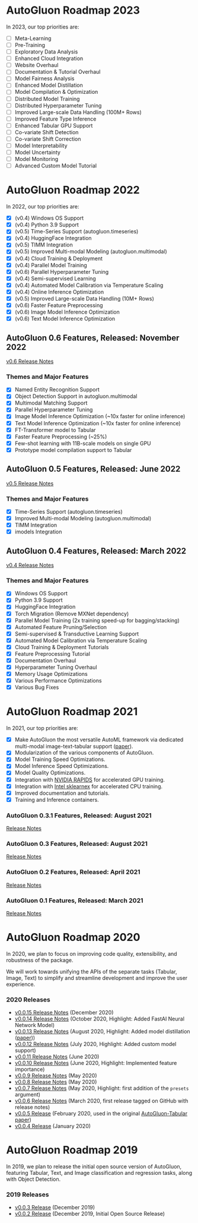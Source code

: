 
# AutoGluon Roadmap 2023

In 2023, our top priorities are:

- [ ] Meta-Learning
- [ ] Pre-Training
- [ ] Exploratory Data Analysis
- [ ] Enhanced Cloud Integration
- [ ] Website Overhaul
- [ ] Documentation & Tutorial Overhaul
- [ ] Model Fairness Analysis
- [ ] Enhanced Model Distillation
- [ ] Model Compilation & Optimization
- [ ] Distributed Model Training
- [ ] Distributed Hyperparameter Tuning
- [ ] Improved Large-scale Data Handling (100M+ Rows)
- [ ] Improved Feature Type Inference
- [ ] Enhanced Tabular GPU Support
- [ ] Co-variate Shift Detection
- [ ] Co-variate Shift Correction
- [ ] Model Interpretability
- [ ] Model Uncertainty
- [ ] Model Monitoring
- [ ] Advanced Custom Model Tutorial

# AutoGluon Roadmap 2022

In 2022, our top priorities are:

- [x] (v0.4) Windows OS Support
- [x] (v0.4) Python 3.9 Support
- [x] (v0.5) Time-Series Support (autogluon.timeseries)
- [x] (v0.4) HuggingFace Integration
- [x] (v0.5) TIMM Integration
- [x] (v0.5) Improved Multi-modal Modeling (autogluon.multimodal)
- [x] (v0.4) Cloud Training & Deployment
- [x] (v0.4) Parallel Model Training
- [x] (v0.6) Parallel Hyperparameter Tuning
- [x] (v0.4) Semi-supervised Learning
- [x] (v0.4) Automated Model Calibration via Temperature Scaling
- [x] (v0.4) Online Inference Optimization
- [x] (v0.5) Improved Large-scale Data Handling (10M+ Rows)
- [x] (v0.6) Faster Feature Preprocessing
- [x] (v0.6) Image Model Inference Optimization
- [x] (v0.6) Text Model Inference Optimization

## AutoGluon 0.6 Features, Released: November 2022

[v0.6 Release Notes](https://github.com/autogluon/autogluon/releases/tag/v0.6.0)

### Themes and Major Features

- [x] Named Entity Recognition Support
- [x] Object Detection Support in autogluon.multimodal
- [x] Multimodal Matching Support
- [x] Parallel Hyperparameter Tuning
- [x] Image Model Inference Optimization (~10x faster for online inference)
- [x] Text Model Inference Optimization (~10x faster for online inference)
- [x] FT-Transformer model to Tabular
- [x] Faster Feature Preprocessing (~25%)
- [x] Few-shot learning with 11B-scale models on single GPU
- [x] Prototype model compilation support to Tabular

## AutoGluon 0.5 Features, Released: June 2022

[v0.5 Release Notes](https://github.com/autogluon/autogluon/releases/tag/v0.5.0)

### Themes and Major Features

- [x] Time-Series Support (autogluon.timeseries)
- [x] Improved Multi-modal Modeling (autogluon.multimodal)
- [x] TIMM Integration
- [x] imodels Integration

## AutoGluon 0.4 Features, Released: March 2022

[v0.4 Release Notes](https://github.com/autogluon/autogluon/releases/tag/v0.4.0)

### Themes and Major Features

- [x] Windows OS Support
- [x] Python 3.9 Support
- [x] HuggingFace Integration
- [x] Torch Migration (Remove MXNet dependency)
- [x] Parallel Model Training (2x training speed-up for bagging/stacking)
- [x] Automated Feature Pruning/Selection
- [x] Semi-supervised & Transductive Learning Support
- [x] Automated Model Calibration via Temperature Scaling
- [x] Cloud Training & Deployment Tutorials
- [x] Feature Preprocessing Tutorial
- [x] Documentation Overhaul
- [x] Hyperparameter Tuning Overhaul
- [x] Memory Usage Optimizations
- [x] Various Performance Optimizations
- [x] Various Bug Fixes

# AutoGluon Roadmap 2021

In 2021, our top priorities are:

- [x] Make AutoGluon the most versatile AutoML framework via dedicated multi-modal image-text-tabular support ([paper](https://arxiv.org/abs/2111.02705)).
- [x] Modularization of the various components of AutoGluon.
- [x] Model Training Speed Optimizations.
- [x] Model Inference Speed Optimizations.
- [x] Model Quality Optimizations.
- [x] Integration with [NVIDIA RAPIDS](https://developer.nvidia.com/rapids) for accelerated GPU training.
- [x] Integration with [Intel sklearnex](https://github.com/intel/scikit-learn-intelex) for accelerated CPU training.
- [x] Improved documentation and tutorials.
- [x] Training and Inference containers.

### AutoGluon 0.3.1 Features, Released: August 2021

[Release Notes](https://github.com/autogluon/autogluon/releases/tag/v0.3.1)

### AutoGluon 0.3 Features, Released: August 2021

[Release Notes](https://github.com/autogluon/autogluon/releases/tag/v0.3.0)

### AutoGluon 0.2 Features, Released: April 2021

[Release Notes](https://github.com/autogluon/autogluon/releases/tag/v0.2.0)

### AutoGluon 0.1 Features, Released: March 2021

[Release Notes](https://github.com/autogluon/autogluon/releases/tag/v0.1.0)

# AutoGluon Roadmap 2020

In 2020, we plan to focus on improving code quality, extensibility, and robustness of the package.

We will work towards unifying the APIs of the separate tasks (Tabular, Image, Text) to simplify and streamline development and improve the user experience.

### 2020 Releases

- [v0.0.15 Release Notes](https://github.com/autogluon/autogluon/releases/tag/v0.0.15) (December 2020)
- [v0.0.14 Release Notes](https://github.com/autogluon/autogluon/releases/tag/v0.0.14) (October 2020, Highlight: Added FastAI Neural Network Model)
- [v0.0.13 Release Notes](https://github.com/autogluon/autogluon/releases/tag/v0.0.13) (August 2020, Highlight: Added model distillation ([paper](https://arxiv.org/abs/2006.14284)))
- [v0.0.12 Release Notes](https://github.com/autogluon/autogluon/releases/tag/v0.0.12) (July 2020, Highlight: Added custom model support)
- [v0.0.11 Release Notes](https://github.com/autogluon/autogluon/releases/tag/v0.0.11) (June 2020)
- [v0.0.10 Release Notes](https://github.com/autogluon/autogluon/releases/tag/v0.0.10) (June 2020, Highlight: Implemented feature importance)
- [v0.0.9 Release Notes](https://github.com/autogluon/autogluon/releases/tag/v0.0.9) (May 2020)
- [v0.0.8 Release Notes](https://github.com/autogluon/autogluon/releases/tag/v0.0.8) (May 2020)
- [v0.0.7 Release Notes](https://github.com/autogluon/autogluon/releases/tag/v0.0.7) (May 2020, Highlight: first addition of the `presets` argument)
- [v0.0.6 Release Notes](https://github.com/autogluon/autogluon/releases/tag/v0.0.6) (March 2020, first release tagged on GitHub with release notes)
- [v0.0.5 Release](https://pypi.org/project/autogluon/0.0.5/) (February 2020, used in the original [AutoGluon-Tabular paper](https://arxiv.org/abs/2003.06505))
- [v0.0.4 Release](https://pypi.org/project/autogluon/0.0.4/) (January 2020)

# AutoGluon Roadmap 2019

In 2019, we plan to release the initial open source version of AutoGluon, featuring Tabular, Text, and Image classification and regression tasks, along with Object Detection.

### 2019 Releases

- [v0.0.3 Release](https://pypi.org/project/autogluon/0.0.3/) (December 2019)
- [v0.0.2 Release](https://pypi.org/project/autogluon/0.0.2/) (December 2019, Initial Open Source Release)
